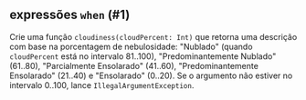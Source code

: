 ## expressões `when` (#1)

Crie uma função `cloudiness(cloudPercent: Int)` que retorna uma descrição com base na porcentagem de nebulosidade: "Nublado" (quando `cloudPercent` está no intervalo 81..100), "Predominantemente Nublado" (61..80), "Parcialmente Ensolarado" (41..60), "Predominantemente Ensolarado" (21..40) e "Ensolarado" (0..20). Se o argumento não estiver no intervalo 0..100, lance `IllegalArgumentException`.